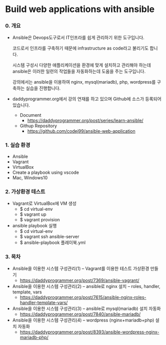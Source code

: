# Build web applications with ansible

### 0. 개요
- Ansible은 Devops도구로서 IT인프라를 쉽게 관리하기 위한 도구입니다.

  코드로서 인프라를 구축하기 때문에 infrastructure as code라고 불리기도 합니다. 

  시스템 구성시 다양한 애플리케이션을 환경에 맞게 설치하고 관리해야 하는데 ansible은 이러한 일련의 작업들을 자동화하는데 도움을 주는 도구입니다.

  강의에서는 ansible을 이용하여 nginx, mysql(mariadb), php, wordpress를 구축하는 실습을 진행합니다.

- daddyprogrammer.org에서 강의 연재를 하고 있으며 Github에 소스가 등록되어 있습니다.
  - Document
    - https://daddyprogrammer.org/post/series/learn-ansible/
  - Githup Repository
    - https://github.com/codej99/ansible-web-application

### 1. 실습 환경
- Ansible
- Vagrant
- VirtualBox
- Create a playbook using vscode
- Mac, Windows10

### 2. 가상환경 테스트 
- Vagrant로 VirtualBox에 VM 생성
    - $ cd virtual-env
    - $ vagrant up
    - $ vagrant provision
- ansible playbook 실행
    - $ cd virtual-env
    - $ vagrant ssh ansible-server
    - $ ansible-playbook 플레이북.yml
       
### 3. 목차
- Ansible을 이용한 시스템 구성관리(1) – Vagrant를 이용한 테스트 가상환경 만들기
    - https://daddyprogrammer.org/post/7369/ansible-vagrant/
- Ansible을 이용한 시스템 구성관리(2) – ansible로 nginx 설치 – roles, handler, template, vars
    - https://daddyprogrammer.org/post/7615/ansible-nginx-roles-handler-template-vars/
- Ansible을 이용한 시스템 구성관리(3) – ansible로 mysql(mariadb) 설치 자동화
    - https://daddyprogrammer.org/post/7840/ansible-mariadb/
- Ansible을 이용한 시스템 구성관리(4) – wordpress (nginx+mariadb+php) 설치 자동화
    - https://daddyprogrammer.org/post/8393/ansible-wordpress-nginx-mariadb-php/
